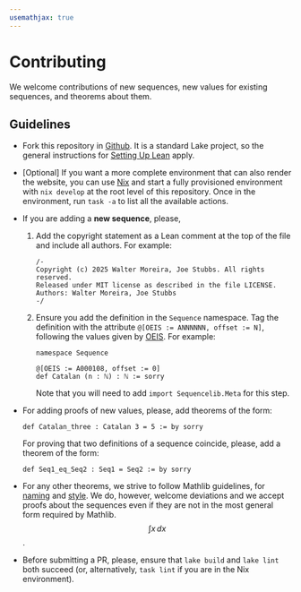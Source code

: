```yaml
---
usemathjax: true
---
```


# Contributing

We welcome contributions of new sequences, new values for existing sequences, and
theorems about them. 

## Guidelines

* Fork this repository in [Github](https://github.com/provables/sequencelib). It is a standard
  Lake project, so the general instructions for 
  [Setting Up Lean](https://lean-lang.org/documentation/setup/) apply.

* [Optional] If you want a more complete environment that can also render the website, you can
  use [Nix](https://nixos.org/) and start a fully provisioned environment with `nix develop` at the
  root level of this repository. Once in the environment, run `task -a` to list all the available
  actions.

* If you are adding a **new sequence**, please, 
  1. Add the copyright statement as a Lean comment at the top of the file and include all authors.  For example:

     ```
     /-
     Copyright (c) 2025 Walter Moreira, Joe Stubbs. All rights reserved.
     Released under MIT license as described in the file LICENSE.
     Authors: Walter Moreira, Joe Stubbs
     -/
     ```

  2. Ensure you add the definition in the `Sequence` namespace. Tag the definition with the attribute `@[OEIS := ANNNNNN, offset := N]`, following the values given by [OEIS](https://oeis.org). For example:

     ```lean4
     namespace Sequence

     @[OEIS := A000108, offset := 0]
     def Catalan (n : ℕ) : ℕ := sorry
     ```

     Note that you will need to add `import Sequencelib.Meta` for this step.

* For adding proofs of new values, please, add theorems of the form:

  ```lean4
  def Catalan_three : Catalan 3 = 5 := by sorry
  ```

  For proving that two definitions of a sequence coincide, please, add a theorem of the form:

  ```lean4
  def Seq1_eq_Seq2 : Seq1 = Seq2 := by sorry
  ```

* For any other theorems, we strive to follow 
  Mathlib guidelines, for [naming](https://leanprover-community.github.io/contribute/naming.html) 
  and [style](https://leanprover-community.github.io/contribute/style.html).
  We do, however, welcome deviations and we accept proofs about the sequences even
  if they are not in the most general form required by Mathlib. $$\int x\,dx$$.
    
* Before submitting a PR, please, ensure that `lake build` and `lake lint` both succeed
  (or, alternatively, `task lint` if you are in the Nix environment).
